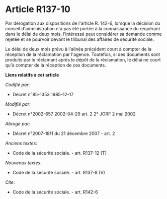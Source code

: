 # Article R137-10

Par dérogation aux dispositions de l'article R. 142-6, lorsque la décision du conseil d'administration n'a pas été portée à
la connaissance du requérant dans le délai de deux mois, l'intéressé peut considérer sa demande comme rejetée et se pourvoir
devant le tribunal des affaires de sécurité sociale.

Le délai de deux mois prévu à l'alinéa précédent court à compter de la réception de la réclamation par l'agence. Toutefois,
si des documents sont produits par le réclamant après le dépôt de la réclamation, le délai ne court qu'à compter de la
réception de ces documents.

**Liens relatifs à cet article**

_Codifié par_:

  - Décret n°85-1353 1985-12-17

_Modifié par_:

  - Décret n°2002-657 2002-04-29 art. 2 2° JORF 2 mai 2002

_Abrogé par_:

  - Décret n°2007-1811 du 21 décembre 2007 - art. 2

_Anciens textes_:

  - Code de la sécurité sociale. - art. R137-12 (T)

_Nouveaux textes_:

  - Code de la sécurité sociale. - art. R137-8 (V)

_Cite_:

  - Code de la sécurité sociale. - art. R142-6

